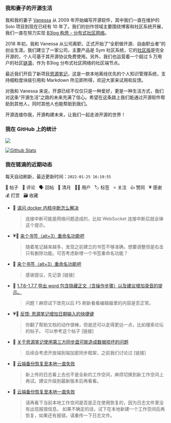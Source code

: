 ### 我和妻子的开源生活

我和我的妻子 [Vanessa](https://github.com/Vanessa219) 从 2009 年开始编写开源软件，其中我们一直在维护的 Solo 项目到现在已经有 10 年了。我们的创作领域主要围绕博客和社区系统开展，我们一直在努力实现 [B3log 构思 - 分布式社区网络](https://ld246.com/article/1546941897596)。

2018 年初，我和 Vanessa 从公司离职，正式开始了“全职做开源、自由职业者”的创业生涯。我们建立了一家公司，主要产品是 Sym 社区系统，它的[社区版](https://github.com/88250/symphony)是完全开源的，个人可基于其开源协议免费使用。另外，我们也运营着一个超过 5 万用户的社区[链滴](https://ld246.com)，作为 B3log 分布式社区网络的社区端节点。

最近我们开启了新项目[思源笔记](https://github.com/siyuan-note/siyuan)，这是一款本地离线优先的个人知识管理系统，支持细粒度块级引用和 Markdown 所见即所得，欢迎大家来试用和反馈。

对我和 Vanessa 来说，开源已经不仅仅只是一种爱好，更是一种生活方式，我们对这条“开源生活”之路的未来充满了信心。希望在这条路上我们能通过开源软件帮助到其他人，同时其他人也能帮助到我们。

开源连接你我，开源构建未来，让我们一起走进开源的世界！

### 我在 GitHub 上的统计

<a title="Hits" target="_blank" href="https://github.com/88250/88250"><img src="https://hits.b3log.org/88250/88250.svg"></a>

[![Github Stats](https://github-readme-stats.vercel.app/api?username=88250&theme=tokyonight&show_icons=true)](https://github.com/88250)

<!--events start -->

### 我在链滴的近期动态

每天自动刷新，最近更新时间：`2022-01-25 16:19:55`

📝 帖子 &nbsp; 💬 评论 &nbsp; 🗣 回帖 &nbsp; 🌙 清月 &nbsp; 👨‍💻 用户 &nbsp; 🏷️ 标签 &nbsp; ⭐️ 关注 &nbsp; 👍 赞同 &nbsp; 💗 感谢 &nbsp; 💰 打赏 &nbsp; 🗃 收藏

* 💬 [请问 docker 内核中断怎么解决](https://ld246.com/article/1643039716586/comment/1643094943954#comments)

  > 连接中断可能是网络问题造成的，比如 WebSocket 连接中断后就会弹这个提示。
* 💗📝 [来个书签（alt+3）重命名功能吧](https://ld246.com/article/1643094742858)

  > 随着笔记越来越多，发现之前建立的书签不够准确，想要调整但是右击只有删除功能。可否考虑新增一个书签重命名功能？
* 💬 [来个书签（alt+3）重命名功能吧](https://ld246.com/article/1643094742858/comment/1643094876212#comments)

  > 感谢提议，先记录 [链接]
* 💬 [1.7.6-1.7.7 导出 word 包含隐藏正文（含操作步骤）以及建议增加录音的提示。](https://ld246.com/article/1643094196079/comment/1643094795531#comments)

  > 问题 1 麻烦试下改完以后 F5 刷新看看编辑器里的内容是否正常。
* 💗💬 [反馈: 思源笔记增加日期输入的快捷键](https://ld246.com/article/1643035959603/comment/1643038104868#comments)

  > 你翻了帮助文档的动作很棒，但是还可以走得更远一点，比如搜索论坛的帖子。 可以参考这个帖子 [链接]
* 💬 [关于思源笔记使用第三方同步盘可能造成数据损坏的问题](https://ld246.com/article/1626537583158/comment/1643083882158#comments)

  > 后续会考虑开放端到端加密同步框架，之前我们讨论过 [链接]
* 💬 [云端备份恢复至本地一直失败](https://ld246.com/article/1643077445054/comment/1643082698015#comments)

  > 新上传的日志看上去也不是全新的工作空间，麻烦切换到新工作空间上再试。建议升级到最新版本后再看看。
* 💬 [云端备份恢复至本地一直失败](https://ld246.com/article/1643077445054/comment/1643080291737#comments)

  > 请再看下当前本地工作空间是否是正在使用恢复的，因为日志文件里没有出现报错信息。 如果不确定的话，试下在本地新建一个工作空间后再恢复，如果还有报错，请重传一下日志文件。


<!--events end -->
